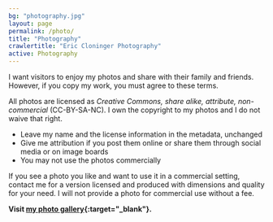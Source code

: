 ```yaml
---
bg: "photography.jpg"
layout: page
permalink: /photo/
title: "Photography"
crawlertitle: "Eric Cloninger Photography"
active: Photography
---
```


I want visitors to enjoy my photos and share with their family and friends. However, if you 
copy my work, you must agree to these terms.

All photos are licensed as *Creative Commons, share alike, attribute, non-commercial* (CC-BY-SA-NC). 
I own the copyright to my photos and I do not waive that right.

* Leave my name and the license information in the metadata, unchanged
* Give me attribution if you post them online or share them through social media or on image boards
* You may not use the photos commercially

If you see a photo you like and want to use it in a commercial setting, contact me for a 
version licensed and produced with dimensions and quality for your need. I will not provide 
a photo for commercial use without a fee.

**Visit [my photo gallery](http://photo.ericcloninger.com){:target="_blank"}.**